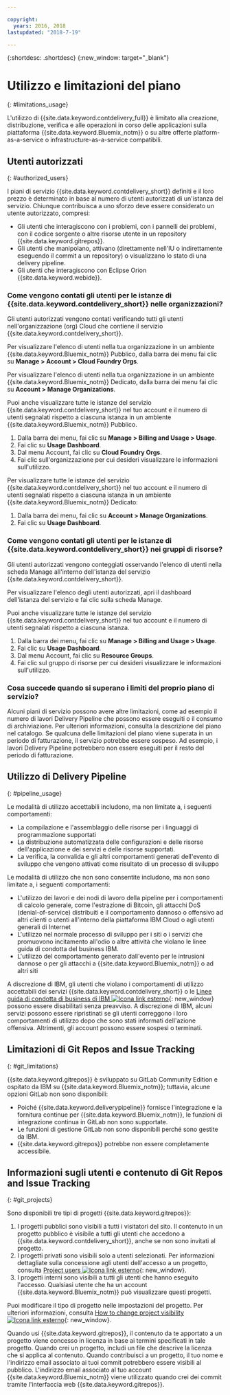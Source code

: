 ```yaml
---

copyright:
  years: 2016, 2018
lastupdated: "2018-7-19"

---
```


{:shortdesc: .shortdesc}
{:new_window: target="_blank"}

# Utilizzo e limitazioni del piano
{: #limitations_usage}

L'utilizzo di {{site.data.keyword.contdelivery_full}} è limitato alla creazione, distribuzione, verifica e alle operazioni in corso delle applicazioni sulla piattaforma {{site.data.keyword.Bluemix_notm}} o su altre offerte platform-as-a-service o infrastructure-as-a-service compatibili.

## Utenti autorizzati
{: #authorized_users}

I piani di servizio {{site.data.keyword.contdelivery_short}} definiti e il loro prezzo è determinato in base al numero di utenti autorizzati di un'istanza del servizio. Chiunque contribuisca a uno sforzo deve essere considerato un utente autorizzato, compresi:

 * Gli utenti che interagiscono con i problemi, con i pannelli dei problemi, con il codice sorgente o altre risorse utente in un repository {{site.data.keyword.gitrepos}}.
 * Gli utenti che manipolano, attivano (direttamente nell'IU o indirettamente eseguendo il commit a un repository) o visualizzano lo stato di una delivery pipeline.
 * Gli utenti che interagiscono con Eclipse Orion {{site.data.keyword.webide}}.
 
### Come vengono contati gli utenti per le istanze di {{site.data.keyword.contdelivery_short}} nelle organizzazioni?

Gli utenti autorizzati vengono contati verificando tutti gli utenti nell'organizzazione (org) Cloud che contiene il servizio {{site.data.keyword.contdelivery_short}}. 

Per visualizzare l'elenco di utenti nella tua organizzazione in un ambiente {{site.data.keyword.Bluemix_notm}} Pubblico, dalla barra dei menu fai clic su **Manage > Account > Cloud Foundry Orgs**.

Per visualizzare l'elenco di utenti nella tua organizzazione in un ambiente {{site.data.keyword.Bluemix_notm}} Dedicato, dalla barra dei menu fai clic su **Account > Manage Organizations**.

Puoi anche visualizzare tutte le istanze del servizio {{site.data.keyword.contdelivery_short}} nel tuo account e il numero di utenti segnalati rispetto a ciascuna istanza in un ambiente {{site.data.keyword.Bluemix_notm}} Pubblico.

1. Dalla barra dei menu, fai clic su **Manage > Billing and Usage > Usage**.
2. Fai clic su **Usage Dashboard**.
3. Dal menu Account, fai clic su **Cloud Foundry Orgs**.
4. Fai clic sull'organizzazione per cui desideri visualizzare le informazioni sull'utilizzo.

Per visualizzare tutte le istanze del servizio {{site.data.keyword.contdelivery_short}} nel tuo account e il numero di utenti segnalati rispetto a ciascuna istanza in un ambiente {{site.data.keyword.Bluemix_notm}} Dedicato:

1. Dalla barra dei menu, fai clic su **Account > Manage Organizations**.
2. Fai clic su **Usage Dashboard**.

### Come vengono contati gli utenti per le istanze di {{site.data.keyword.contdelivery_short}} nei gruppi di risorse?

Gli utenti autorizzati vengono conteggiati osservando l'elenco di utenti nella scheda Manage all'interno dell'istanza del servizio {{site.data.keyword.contdelivery_short}}. 

Per visualizzare l'elenco degli utenti autorizzati, apri il dashboard dell'istanza del servizio e fai clic sulla scheda Manage.

Puoi anche visualizzare tutte le istanze del servizio {{site.data.keyword.contdelivery_short}} nel tuo account e il numero di utenti segnalati rispetto a ciascuna istanza.

1. Dalla barra dei menu, fai clic su **Manage > Billing and Usage > Usage**.
2. Fai clic su **Usage Dashboard**.
3. Dal menu Account, fai clic su **Resource Groups**.
4. Fai clic sul gruppo di risorse per cui desideri visualizzare le informazioni sull'utilizzo.

### Cosa succede quando si superano i limiti del proprio piano di servizio? 

Alcuni piani di servizio possono avere altre limitazioni, come ad esempio il numero di lavori Delivery Pipeline che possono essere eseguiti o il consumo di archiviazione. Per ulteriori informazioni, consulta la descrizione del piano nel catalogo. Se qualcuna delle limitazioni del piano viene superata in un periodo di fatturazione, il servizio potrebbe essere sospeso. Ad esempio, i lavori Delivery Pipeline potrebbero non essere eseguiti per il resto del periodo di fatturazione.

## Utilizzo di Delivery Pipeline
{: #pipeline_usage}

Le modalità di utilizzo accettabili includono, ma non limitate a, i seguenti comportamenti:

* La compilazione e l'assemblaggio delle risorse per i linguaggi di programmazione supportati
* La distribuzione automatizzata delle configurazioni e delle risorse dell'applicazione e dei servizi e delle risorse supportati.
* La verifica, la convalida e gli altri comportamenti generati dell'evento di sviluppo che vengono attivati come risultato di un processo di sviluppo

Le modalità di utilizzo che non sono consentite includono, ma non sono limitate a, i seguenti comportamenti:

* L'utilizzo dei lavori e dei nodi di lavoro della pipeline per i comportamenti di calcolo generale, come l'estrazione di Bitcoin, gli attacchi DoS (denial-of-service) distribuiti e il comportamento dannoso o offensivo ad altri clienti o utenti all'interno della piattaforma IBM Cloud o agli utenti generali di Internet
* L'utilizzo nel normale processo di sviluppo per i siti o i servizi che promuovono incitamento all'odio o altre attività che violano le linee guida di condotta del business IBM.
* L'utilizzo del comportamento generato dall'evento per le intrusioni dannose o per gli attacchi a {{site.data.keyword.Bluemix_notm}} o ad altri siti

A discrezione di IBM, gli utenti che violano i comportamenti di utilizzo accettabili dei servizi {{site.data.keyword.contdelivery_short}} o le [Linee guida di condotta di business di IBM ![Icona link esterno](../../icons/launch-glyph.svg "Icona link esterno")](https://www.ibm.com/investor/governance/business-conduct-guidelines.html){: new_window} possono essere disabilitati senza preavviso. A discrezione di IBM, alcuni servizi possono essere ripristinati se gli utenti correggono i loro comportamenti di utilizzo dopo che sono stati informati dell'azione offensiva. Altrimenti, gli account possono essere sospesi o terminati.

## Limitazioni di Git Repos and Issue Tracking
{: #git_limitations}

{{site.data.keyword.gitrepos}} è sviluppato su GitLab Community Edition e ospitato da IBM su {{site.data.keyword.Bluemix_notm}}; tuttavia, alcune opzioni GitLab non sono disponibili:

 * Poiché {{site.data.keyword.deliverypipeline}} fornisce l'integrazione e la fornitura continue per {{site.data.keyword.Bluemix_notm}}, le funzioni di integrazione continua in GitLab non sono supportate.
 * Le funzioni di gestione GitLab non sono disponibili perché sono gestite da IBM.
 * {{site.data.keyword.gitrepos}} potrebbe non essere completamente accessibile.

## Informazioni sugli utenti e contenuto di Git Repos and Issue Tracking
{: #git_projects}

Sono disponibili tre tipi di progetti {{site.data.keyword.gitrepos}}:

  1. I progetti pubblici sono visibili a tutti i visitatori del sito. Il contenuto in un progetto pubblico è visibile a tutti gli utenti che accedono a {{site.data.keyword.contdelivery_short}}, anche se non sono invitati al progetto.
  2. I progetti privati sono visibili solo a utenti selezionati. Per informazioni dettagliate sulla concessione agli utenti dell'accesso a un progetto, consulta [Project users ![Icona link esterno](../../icons/launch-glyph.svg "Icona link esterno")](https://git.ng.bluemix.net/help/workflow/add-user/add-user.md){: new_window}.
  3. I progetti interni sono visibili a tutti gli utenti che hanno eseguito l'accesso. Qualsiasi utente che ha un account {{site.data.keyword.Bluemix_notm}} può visualizzare questi progetti.

Puoi modificare il tipo di progetto nelle impostazioni del progetto. Per ulteriori informazioni, consulta [How to change project visibility ![Icona link esterno](../../icons/launch-glyph.svg "Icona link esterno")](https://git.ng.bluemix.net/help/public_access/public_access#how-to-change-project-visibility){: new_window}.

Quando usi {{site.data.keyword.gitrepos}}, il contenuto da te apportato a un progetto viene concesso in licenza in base ai termini specificati in tale progetto. Quando crei un progetto, includi un file che descrive la licenza che si applica al contenuto. Quando contribuisci a un progetto, il tuo nome e l'indirizzo email associato ai tuoi commit potrebbero essere visibili al pubblico. L'indirizzo email associato al tuo account {{site.data.keyword.Bluemix_notm}} viene utilizzato quando crei dei commit tramite l'interfaccia web {{site.data.keyword.gitrepos}}.

<!-- ###Privacy with Git Repos and Issue Tracking profiles -->

<!-- A few features of {{site.data.keyword.gitrepos}} require the use of a profile page that publicly displays information that you provide. You give IBM the following permissions: -->

  <!-- a. Make the information in your profile&mdash;such as your name, email, picture, bio, social media links, and user activity&mdash;visible to other users of the service. -->

  <!-- b. Publicly disclose your name and other public information and activities that are associated with your use of the service, or otherwise publicize the fact that you are a user of the service, without any further notice to you. -->

<!-- The email address that is associated with your profile page is derived from your {{site.data.keyword.Bluemix_notm}} account details. To modify the email address that is displayed on your profile page, modify your {{site.data.keyword.Bluemix_notm}} account. -->

<!-- ## Deprecated services
{: #deprecated_services} -->

<!--{{site.data.keyword.trackplan}} and {{site.data.keyword.deliverypipeline}} Classic, which are part of IBM Bluemix {{site.data.keyword.jazzhub_short}} (JazzHub), are being retired. For more information, see [Track & Plan Retirement ![External link icon](../../icons/launch-glyph.svg "External link icon")](https://www.ibm.com/blogs/bluemix/2017/04/track-plan-retirement/){: new_window} and [Delivery Pipeline Retirement ![External link icon](../../icons/launch-glyph.svg "External link icon")](https://www.ibm.com/blogs/bluemix/2017/04/delivery-pipeline-retirement/){: new_window}. -->

<!-- Starting on May 25, no new JazzHub projects can be created. Through automatic rolling upgrades, JazzHub projects will be upgraded to {{site.data.keyword.contdelivery_short}} toolchains. The JazzHub site will be removed from service in early July. For more information about the upgrade, see [Upgrading JazzHub project to Bluemix Continuous Delivery toolchains ![External link icon](../../icons/launch-glyph.svg "External link icon")](https://developer.ibm.com/devops-services/2017/4/18/upgrading-jazzhub-projects-bluemix-continuous-delivery-toolchains/){: new_window} -->
